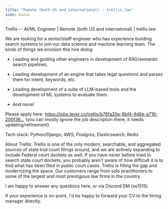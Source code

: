 ```yaml
---
title: "Remote (both US and international) : trellis.law"
icon: minus
---
```

Trellis -- AI&#x2F;ML Engineer | Remote (both US and international) | trellis.law

We are looking for a senior&#x2F;staff engineer who has experience building search systems to join our data science and machine learning team. The kinds of things we envision this hire doing:

* Leading and guiding other engineers in development of RAG&#x2F;semantic search pipelines.

* Leading development of an engine that takes legal questions and parses them for intent, keywords, etc.

* Leading development of a suite of LLM-based tools and the development of ML systems to evaluate them.

* And more!

Please apply here: <a href="https:&#x2F;&#x2F;jobs.lever.co&#x2F;trellis&#x2F;b76fa20e-8bf4-4d6e-a716-200f369f367e" rel="nofollow">https:&#x2F;&#x2F;jobs.lever.co&#x2F;trellis&#x2F;b76fa20e-8bf4-4d6e-a716-200f36...</a> (you can mostly ignore the job description there, it needs updating&#x2F;refinement)

Tech stack: Python&#x2F;Django; AWS; Postgres; Elasticsearch; Redis

About Trellis: Trellis is one of the only modern, searchable, and aggregated sources of state trial court filings around, and we are actively expanding to include Federal court dockets as well. If you have never before tried to search state court dockets, you probably aren&#x27;t aware of how difficult it is to find what has been filed in public court cases. Trellis is filling the gap and modernizing the space. Our customers range from solo practitioners to some of the largest and most prestigious law firms in the country.

I am happy to answer any questions here, or via Discord DM (ss1515)

If your experience is on-point, I&#x27;d be happy to forward your CV to the hiring manager directly.
